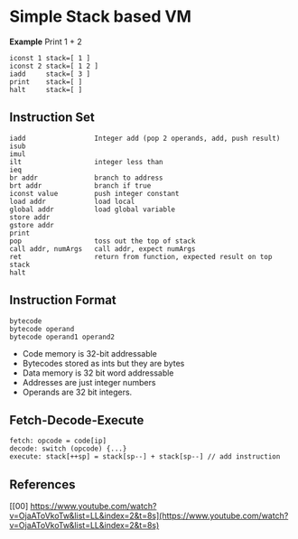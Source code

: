 # Simple Stack based VM

**Example** Print 1 + 2

```
iconst 1 stack=[ 1 ]
iconst 2 stack=[ 1 2 ]
iadd     stack=[ 3 ]
print    stack=[ ]
halt     stack=[ ]
```

## Instruction Set

```
iadd                 Integer add (pop 2 operands, add, push result)
isub
imul
ilt                  integer less than
ieq
br addr              branch to address
brt addr             branch if true
iconst value         push integer constant
load addr            load local
global addr          load global variable
store addr
gstore addr
print
pop                  toss out the top of stack
call addr, numArgs   call addr, expect numArgs
ret                  return from function, expected result on top stack
halt
```

## Instruction Format

```
bytecode
bytecode operand
bytecode operand1 operand2
```

- Code memory is 32-bit addressable
- Bytecodes stored as ints but they are bytes
- Data memory is 32 bit word addressable
- Addresses are just integer numbers
- Operands are 32 bit integers.

## Fetch-Decode-Execute

```
fetch: opcode = code[ip]
decode: switch (opcode) {...}
execute: stack[++sp] = stack[sp--] + stack[sp--] // add instruction
```

## References

[[00] https://www.youtube.com/watch?v=OjaAToVkoTw&list=LL&index=2&t=8s](https://www.youtube.com/watch?v=OjaAToVkoTw&list=LL&index=2&t=8s)